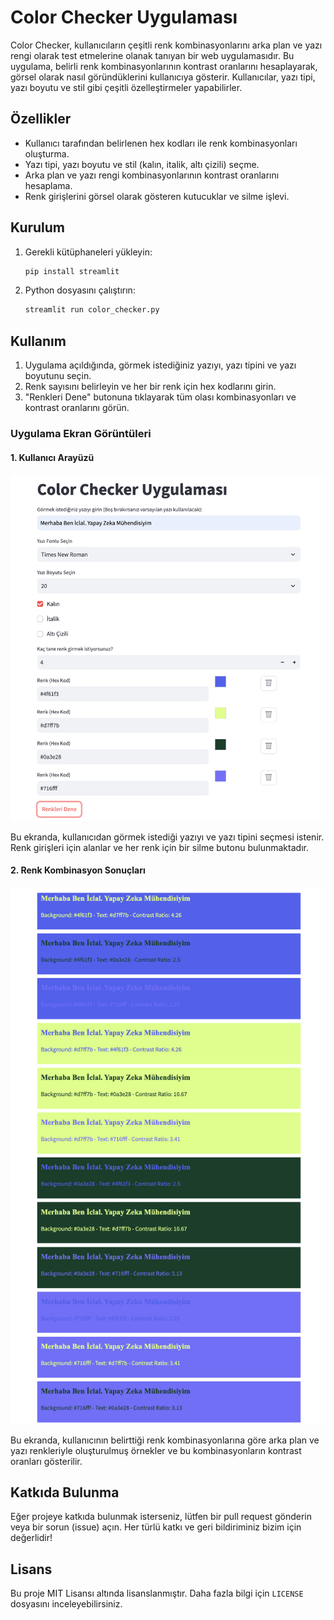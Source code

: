 # Color Checker Uygulaması

Color Checker, kullanıcıların çeşitli renk kombinasyonlarını arka plan ve yazı rengi olarak test etmelerine olanak tanıyan bir web uygulamasıdır. Bu uygulama, belirli renk kombinasyonlarının kontrast oranlarını hesaplayarak, görsel olarak nasıl göründüklerini kullanıcıya gösterir. Kullanıcılar, yazı tipi, yazı boyutu ve stil gibi çeşitli özelleştirmeler yapabilirler.

## Özellikler

- Kullanıcı tarafından belirlenen hex kodları ile renk kombinasyonları oluşturma.
- Yazı tipi, yazı boyutu ve stil (kalın, italik, altı çizili) seçme.
- Arka plan ve yazı rengi kombinasyonlarının kontrast oranlarını hesaplama.
- Renk girişlerini görsel olarak gösteren kutucuklar ve silme işlevi.

## Kurulum

1. Gerekli kütüphaneleri yükleyin:

    ```bash
    pip install streamlit
    ```

2. Python dosyasını çalıştırın:

    ```bash
    streamlit run color_checker.py
    ```

## Kullanım

1. Uygulama açıldığında, görmek istediğiniz yazıyı, yazı tipini ve yazı boyutunu seçin.
2. Renk sayısını belirleyin ve her bir renk için hex kodlarını girin.
3. "Renkleri Dene" butonuna tıklayarak tüm olası kombinasyonları ve kontrast oranlarını görün.


### Uygulama Ekran Görüntüleri

#### 1. Kullanıcı Arayüzü
![Kullanıcı Arayüzü](images/user_interface.png)

Bu ekranda, kullanıcıdan görmek istediği yazıyı ve yazı tipini seçmesi istenir. Renk girişleri için alanlar ve her renk için bir silme butonu bulunmaktadır.

#### 2. Renk Kombinasyon Sonuçları
![Renk Kombinasyon Sonuçları](images/color_combinations.png)

Bu ekranda, kullanıcının belirttiği renk kombinasyonlarına göre arka plan ve yazı renkleriyle oluşturulmuş örnekler ve bu kombinasyonların kontrast oranları gösterilir.


## Katkıda Bulunma

Eğer projeye katkıda bulunmak isterseniz, lütfen bir pull request gönderin veya bir sorun (issue) açın. Her türlü katkı ve geri bildiriminiz bizim için değerlidir!

## Lisans

Bu proje MIT Lisansı altında lisanslanmıştır. Daha fazla bilgi için `LICENSE` dosyasını inceleyebilirsiniz.
